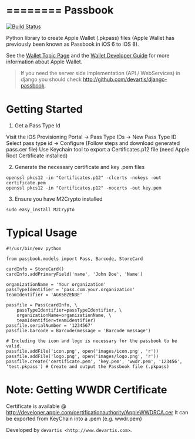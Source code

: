 ========
Passbook
========

[![Build Status](https://travis-ci.org/devartis/passbook.svg?branch=master)](https://travis-ci.org/devartis/passbook)

Python library to create Apple Wallet (.pkpass) files (Apple Wallet 
has previously been known as Passbook in iOS 6 to iOS 8).

See the [Wallet Topic Page](https://developer.apple.com/wallet/) and the
[Wallet Developer Guide](https://developer.apple.com/library/ios/documentation/UserExperience/Conceptual/PassKit_PG/index.html#//apple_ref/doc/uid/TP40012195) for more information about Apple Wallet.

> If you need the server side implementation (API / WebServices) in django you should check http://github.com/devartis/django-passbook.


Getting Started
==========================

1. Get a Pass Type Id

Visit the iOS Provisioning Portal -> Pass Type IDs -> New Pass Type ID
Select pass type id -> Configure (Follow steps and download generated pass.cer file)
Use Keychain tool to export a Certificates.p12 file (need Apple Root Certificate installed)

2. Generate the necessary certificate and key .pem files

```
openssl pkcs12 -in "Certificates.p12" -clcerts -nokeys -out certificate.pem 
openssl pkcs12 -in "Certificates.p12" -nocerts -out key.pem
```

3. Ensure you have M2Crypto installed

```
sudo easy_install M2Crypto
```

Typical Usage
==========================

    #!/usr/bin/env python

    from passbook.models import Pass, Barcode, StoreCard

    cardInfo = StoreCard()
    cardInfo.addPrimaryField('name', 'John Doe', 'Name')

    organizationName = 'Your organization' 
    passTypeIdentifier = 'pass.com.your.organization' 
    teamIdentifier = 'AGK5BZEN3E'
    
    passfile = Pass(cardInfo, \
        passTypeIdentifier=passTypeIdentifier, \
        organizationName=organizationName, \
        teamIdentifier=teamIdentifier)
    passfile.serialNumber = '1234567' 
    passfile.barcode = Barcode(message = 'Barcode message')    

    # Including the icon and logo is necessary for the passbook to be valid.
    passfile.addFile('icon.png', open('images/icon.png', 'r'))
    passfile.addFile('logo.png', open('images/logo.png', 'r'))
    passfile.create('certificate.pem', 'key.pem', 'wwdr.pem', '123456', 'test.pkpass') # Create and output the Passbook file (.pkpass) 

Note: Getting WWDR Certificate
==========================

Certificate is available @ http://developer.apple.com/certificationauthority/AppleWWDRCA.cer
It can be exported from KeyChain into a .pem (e.g. wwdr.pem)

Developed by `devartis <http://www.devartis.com>`.

